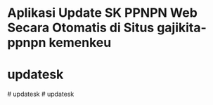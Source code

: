 # Aplikasi Update SK PPNPN Web Secara Otomatis di Situs gajikita-ppnpn kemenkeu
# updatesk
#   u p d a t e s k  
 # updatesk
